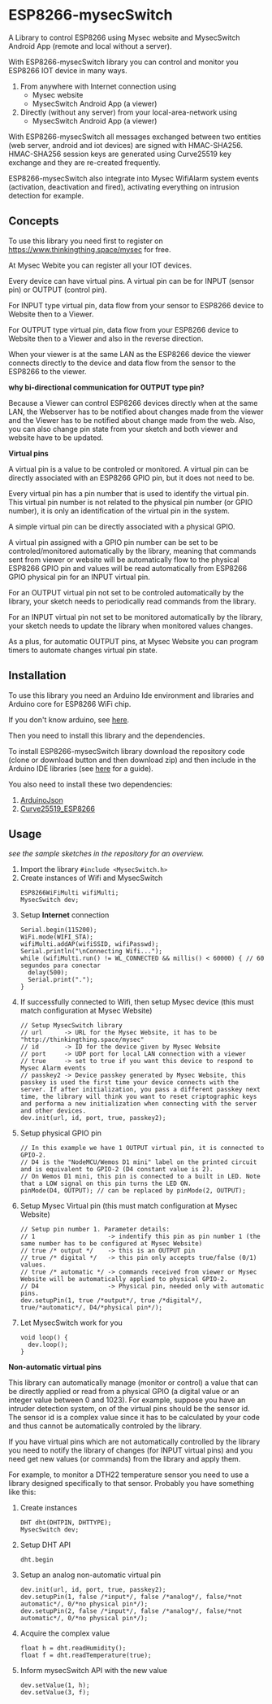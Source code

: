 # ESP8266-mysecSwitch
A Library to control ESP8266 using Mysec website and MysecSwitch Android App (remote and local without a server).

With ESP8266-mysecSwitch library you can control and monitor you ESP8266 IOT device in many ways.

1. From anywhere with Internet connection using
   * Mysec website
   * MysecSwitch Android App (a viewer)
2. Directly (without any server) from your local-area-network using
   * MysecSwitch Android App (a viewer)

With ESP8266-mysecSwitch all messages exchanged between two entities (web server, android and iot devices) are signed with HMAC-SHA256.
HMAC-SHA256 session keys are generated using Curve25519 key exchange and they are re-created frequently.

ESP8266-mysecSwitch also integrate into Mysec WifiAlarm system events (activation, deactivation and fired), activating  everything on intrusion detection for example.
## Concepts
To use this library you need first to register on https://www.thinkingthing.space/mysec for free.

At Mysec Webite you can register all your IOT devices.

Every device can have virtual pins. A virtual pin can be for INPUT (sensor pin) or OUTPUT (control pin).

For INPUT type virtual pin, data flow from your sensor to ESP8266 device to Website then to a Viewer.

For OUTPUT type virtual pin, data flow from your ESP8266 device to Website then to a Viewer and also in the reverse direction.

When your viewer is at the same LAN as the ESP8266 device the viewer connects directly to the device and data flow from the sensor to the ESP8266 to the viewer.

**why bi-directional communication for OUTPUT type pin?**

Because a Viewer can control ESP8266 devices directly when at the same LAN, the Webserver has to be notified about changes made from the viewer and the Viewer has to be notified about change made from the web. Also, you can also change pin state from your sketch and both viewer and website have to be updated.

**Virtual pins**

A virtual pin is a value to be controled or monitored. A virtual pin can be directly associated with an ESP8266 GPIO pin, but it does not need to be.

Every virtual pin has a pin number that is used to identify the virtual pin. This virtual pin number is not related to the physical pin number (or GPIO number), it is only an identification of the virtual pin in the system.

A simple virtual pin can be directly associated with a physical GPIO.

A virtual pin assigned with a GPIO pin number can be set to be controled/monitored automatically by the library, meaning that commands sent from viewer or website will be automatically flow to the physical ESP8266 GPIO pin and values will be read automatically from ESP8266 GPIO physical pin for an INPUT virtual pin.

For an OUTPUT virtual pin not set to be controled automatically by the library, your sketch needs to periodically read commands from the library.

For an INPUT virtual pin not set to be monitored automatically by the library, your sketch needs to update the library when monitored values changes.

As a plus, for automatic OUTPUT pins, at Mysec Website you can program timers to automate changes virtual pin state.

## Installation
To use this library you need an Arduino Ide environment and libraries and Arduino core for ESP8266 WiFi chip.

If you don't know arduino, see [here](https://github.com/esp8266/Arduino).

Then you need to install this library and the dependencies.

To install ESP8266-mysecSwitch library download the repository code (clone or download button and then download zip) and then include in the Arduino IDE libraries (see [here](https://www.arduino.cc/en/Guide/Libraries) for a guide).

You also need to install these two dependencies:

1. [ArduinoJson](https://github.com/bblanchon/ArduinoJson)
2. [Curve25519_ESP8266](https://github.com/c-mysec/Curve25519_ESP8266)

## Usage

*see the sample sketches in the repository for an overview.*

1. Import the library
    ```#include <MysecSwitch.h>```
2. Create instances of Wifi and MysecSwitch
    ```
    ESP8266WiFiMulti wifiMulti;
    MysecSwitch dev;
    ```
3. Setup <b>Internet</b> connection
    ```
    Serial.begin(115200);
    WiFi.mode(WIFI_STA);
    wifiMulti.addAP(wifiSSID, wifiPasswd);
	Serial.println("\nConnecting Wifi...");
    while (wifiMulti.run() != WL_CONNECTED && millis() < 60000) { // 60 segundos para conectar
      delay(500);
      Serial.print(".");
    }
    ```
4. If successfully connected to Wifi, then setup Mysec device (this must match configuration at Mysec Website)
    ```
    // Setup MysecSwitch library
    // url      -> URL for the Mysec Website, it has to be "http://thinkingthing.space/mysec"
    // id       -> ID for the device given by Mysec Website
    // port     -> UDP port for local LAN connection with a viewer
    // true     -> set to true if you want this device to respond to Mysec Alarm events
    // passkey2 -> Device passkey generated by Mysec Website, this passkey is used the first time your device connects with the server. If after initialization, you pass a different passkey next time, the library will think you want to reset criptographic keys and performa a new initialization when connecting with the server and other devices.
    dev.init(url, id, port, true, passkey2);
    ```
5. Setup physical GPIO pin
    ```
    // In this example we have 1 OUTPUT virtual pin, it is connected to GPIO-2.
    // D4 is the "NodeMCU/Wemos D1 mini" label on the printed circuit and is equivalent to GPIO-2 (D4 constant value is 2).
    // On Wemos D1 mini, this pin is connected to a built in LED. Note that a LOW signal on this pin turns the LED ON.
    pinMode(D4, OUTPUT); // can be replaced by pinMode(2, OUTPUT);
    ```
6. Setup Mysec Virtual pin (this must match configuration at Mysec Website)
    ```
    // Setup pin number 1. Parameter details:
    // 1                    -> indentify this pin as pin number 1 (the same number has to be configured at Mysec Website)
    // true /* output */    -> this is an OUTPUT pin
    // true /* digital */   -> this pin only accepts true/false (0/1) values.
    // true /* automatic */ -> commands received from viewer or Mysec Website will be automatically applied to physical GPIO-2.
    // D4                   -> Physical pin, needed only with automatic pins.
    dev.setupPin(1, true /*output*/, true /*digital*/, true/*automatic*/, D4/*physical pin*/);
    ```
7. Let MysecSwitch work for you
    ```
    void loop() {
      dev.loop();
    }
    ```

**Non-automatic virtual pins**

This library can automatically manage (monitor or control) a value that can be directly applied or read from a physical GPIO (a digital value or an integer value between 0 and 1023). For example, suppose you have an intruder detection system, on of the virtual pins should be the sensor id. The sensor id is a complex value since it has to be calculated by your code and thus cannot be automatically controled by the library.

If you have virtual pins which are not automatically controlled by the library you need to notify the library of changes (for INPUT virtual pins) and you need get new values (or commands) from the library and apply them.

For example, to monitor a DTH22 temperature sensor you need to use a library designed specifically to that sensor. Probably you have something like this:
1. Create instances
    ```
    DHT dht(DHTPIN, DHTTYPE);
    MysecSwitch dev;
    ```
2. Setup DHT API
    ```
    dht.begin
    ```
3. Setup an analog non-automatic virtual pin
    ```
    dev.init(url, id, port, true, passkey2);
    dev.setupPin(1, false /*input*/, false /*analog*/, false/*not automatic*/, 0/*no physical pin*/);
    dev.setupPin(2, false /*input*/, false /*analog*/, false/*not automatic*/, 0/*no physical pin*/);
    ```
4. Acquire the complex value
    ```
    float h = dht.readHumidity();
    float f = dht.readTemperature(true);
    ```
5. Inform mysecSwitch API with the new value
    ```
    dev.setValue(1, h);
    dev.setValue(3, f);
    ```

